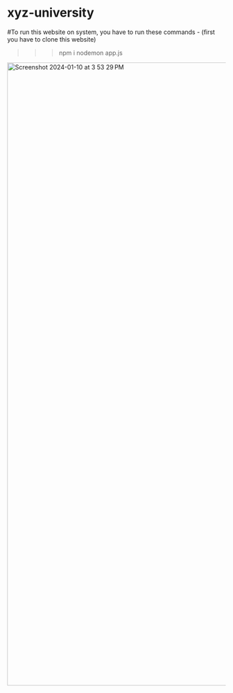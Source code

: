 # xyz-university


#To run this website on system, you have to run these commands - (first you have to clone this website)

>>>  npm i
>>>  nodemon app.js

<img width="1437" alt="Screenshot 2024-01-10 at 3 53 29 PM" src="https://github.com/Shwetaarora2810/xyz-university/assets/92294392/acec97d2-dcbc-430d-8639-9b2e6a178fe5">


